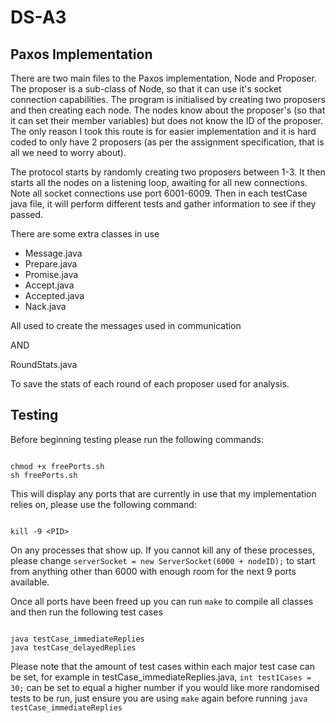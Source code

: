 # DS-A3

## Paxos Implementation
There are two main files to the Paxos implementation, Node and Proposer. The proposer is a sub-class of Node, so that it can use it's socket connection capabilities. The program is initialised by creating two proposers and then creating each node. The nodes know about the proposer's (so that it can set their member variables) but does not know the ID of the proposer. The only reason I took this route is for easier implementation and it is hard coded to only have 2 proposers (as per the assignment specification, that is all we need to worry about). 

The protocol starts by randomly creating two proposers between 1-3. It then starts all the nodes on a listening loop, awaiting for all new connections. Note all socket connections use port 6001-6009. Then in each testCase java file, it will perform different tests and gather information to see if they passed.

There are some extra classes in use

- Message.java
- Prepare.java
- Promise.java
- Accept.java
- Accepted.java
- Nack.java

All used to create the messages used in communication

AND

RoundStats.java

To save the stats of each round of each proposer used for analysis.

## Testing

Before beginning testing please run the following commands:

```

chmod +x freePorts.sh
sh freePorts.sh

```

This will display any ports that are currently in use that my implementation relies on, please use the following command:

```

kill -9 <PID>

```

On any processes that show up. If you cannot kill any of these processes, please change `serverSocket = new ServerSocket(6000 + nodeID);` to start from anything other than 6000 with enough room for the next 9 ports available.

Once all ports have been freed up you can run `make` to compile all classes and then run the following test cases

```

java testCase_immediateReplies
java testCase_delayedReplies

```

Please note that the amount of test cases within each major test case can be set, for example in testCase_immediateReplies.java, `int test1Cases = 30;` can be set to equal a higher number if you would like more randomised tests to be run, just ensure you are using `make` again before running `java testCase_immediateReplies` 